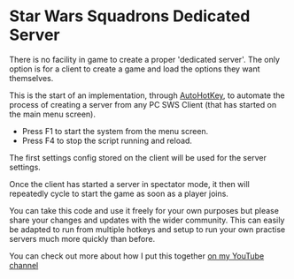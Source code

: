 # Star Wars Squadrons Dedicated Server

There is no facility in game to create a proper 'dedicated server'. The only option is for a client to create a game and load the options they want themselves.

This is the start of an implementation, through [AutoHotKey](https://www.autohotkey.com/), to automate the process of creating a server from any PC SWS Client (that has started on the main menu screen).

* Press F1 to start the system from the menu screen.
* Press F4 to stop the script running and reload.

The first settings config stored on the client will be used for the server settings.

Once the client has started a server in spectator mode, it then will repeatedly cycle to start the game as soon as a player joins.

You can take this code and use it freely for your own purposes but please share your changes and updates with the wider community. This can easily be adapted to run from multiple hotkeys and setup to run your own practise servers much more quickly than before.

You can check out more about how I put this together [on my YouTube channel](https://www.youtube.com/watch?v=3m_ELtZh9Vg)
